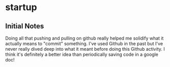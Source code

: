 # startup

## Initial Notes

Doing all that pushing and pulling on github really helped me solidify what it actually means to "commit" something. I've used Github in the past but I've never really dived deep into what it meant before doing this Github activity. I think it's definitely a better idea than periodically saving code in a google doc!